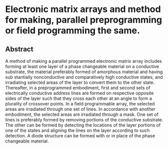 # Electronic matrix arrays and method for making, parallel preprogramming or field programming the same.

## Abstract
A method of making a parallel programmed electronic matrix array includes forming at least one layer of a phase changeable material on a conductive substrate, the material preferably formed of amorphous material and having sub stantially nonconductive and comparatively high conductive states, and irradiating selected areas of the layer to convert them to the other state. Thereafter, in a preprogrammed embodiment, first and second sets of electrically conductive address lines are formed on respective opposite sides of the layer such that they cross each other at an angle to form a plurality of crossover points. In a field programmable array, the selected areas are irradiated through one set of lines. In accordance with another embodiment, the selected areas are irradiated through a mask. One set of lines is preferably formed by removing portions of the conductive substrate. The other can be formed by detecting the locations of the layer portions of one of the states and aligning the lines on the layer according to such detection. A diode structure can be formed with or in place of the phase changeable material.